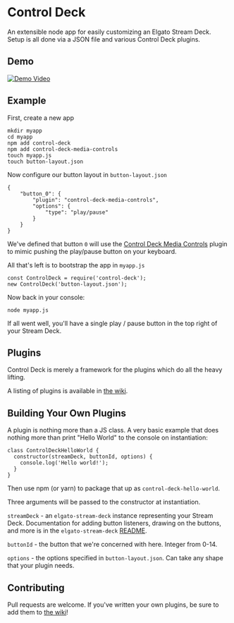 # Control Deck

An extensible node app for easily customizing an Elgato Stream Deck. Setup is all done via a JSON file and various Control Deck plugins.

## Demo

[![Demo Video](https://monosnap.com/image/S9jB6PXMjGzFdWk8m3cffTyCA58DEX.png)](https://www.youtube.com/watch?v=GSKKFIf7Y98)

## Example

First, create a new app

```
mkdir myapp
cd myapp
npm add control-deck
npm add control-deck-media-controls
touch myapp.js
touch button-layout.json
```

Now configure our button layout in `button-layout.json`

```
{
	"button_0": {
		"plugin": "control-deck-media-controls",
		"options": {
			"type": "play/pause"
		}
	}
}
```

We've defined that button `0` will use the [Control Deck Media Controls](https://github.com/danielmurphy/control-deck-media-controls) plugin to mimic pushing the play/pause button on your keyboard.

All that's left is to bootstrap the app in `myapp.js`

```
const ControlDeck = require('control-deck');
new ControlDeck('button-layout.json');
```

Now back in your console:

```
node myapp.js
```

If all went well, you'll have a single play / pause button in the top right of your Stream Deck.

## Plugins

Control Deck is merely a framework for the plugins which do all the heavy lifting.

A listing of plugins is available in [the wiki](https://github.com/danielmurphy/control-deck/wiki/Plugins).

## Building Your Own Plugins

A plugin is nothing more than a JS class. A very basic example that does nothing more than print "Hello World" to the console on instantiation:

```
class ControlDeckHelloWorld {
  constructor(streamDeck, buttonId, options) {
    console.log('Hello world!');
  }
}
```

Then use npm (or yarn) to package that up as `control-deck-hello-world`.

Three arguments will be passed to the constructor at instantiation.

`streamDeck` - an `elgato-stream-deck` instance representing your Stream Deck. Documentation for adding button listeners, drawing on the buttons, and more is in the `elgato-stream-deck` [README](https://github.com/Lange/node-elgato-stream-deck).

`buttonId` - the button that we're concerned with here. Integer from 0-14.

`options` - the options specified in `button-layout.json`. Can take any shape that your plugin needs.

## Contributing

Pull requests are welcome. If you've written your own plugins, be sure to add them to [the wiki](https://github.com/danielmurphy/control-deck/wiki/Plugins)!
